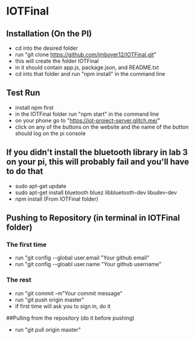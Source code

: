 # IOTFinal
## Installation (On the PI)
* cd into the desired folder
* run "git clone https://github.com/jmboyer12/IOTFinal.git"
* this will create the folder IOTFinal
* in it should contain app.js, package.json, and README.txt
* cd into that folder and run "npm install" in the command line

## Test Run
* install npm first
* in the IOTFinal folder run "npm start" in the command line
* on your phone go to "https://iot-project-server.glitch.me/"
* click on any of the buttons on the website and the name of the button should log on the pi console

## If you didn't install the bluetooth library in lab 3 on your pi, this will probably fail and you'll have to do that
* sudo apt-get update
* sudo apt-get install bluetooth bluez libbluetooth-dev libudev-dev
* npm install (From IOTFinal folder)

## Pushing to Repository (in terminal in IOTFinal folder)
### The first time 
* run "git config --global user.email "Your github email"
* run "git config --gloabl user.name "Your github username"
### The rest
* run "git commit -m"Your commit message"
* run "git push origin master"
* if first time will ask you to sign in, do it

##Pulling from the repository (do it before pushing)
* run "git pull origin master"
